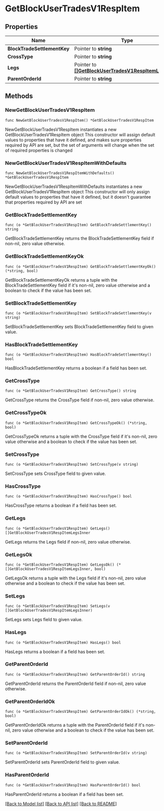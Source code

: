 # GetBlockUserTradesV1RespItem

## Properties

Name | Type | Description | Notes
------------ | ------------- | ------------- | -------------
**BlockTradeSettlementKey** | Pointer to **string** |  | [optional] 
**CrossType** | Pointer to **string** |  | [optional] 
**Legs** | Pointer to [**[]GetBlockUserTradesV1RespItemLegsInner**](GetBlockUserTradesV1RespItemLegsInner.md) |  | [optional] 
**ParentOrderId** | Pointer to **string** |  | [optional] 

## Methods

### NewGetBlockUserTradesV1RespItem

`func NewGetBlockUserTradesV1RespItem() *GetBlockUserTradesV1RespItem`

NewGetBlockUserTradesV1RespItem instantiates a new GetBlockUserTradesV1RespItem object
This constructor will assign default values to properties that have it defined,
and makes sure properties required by API are set, but the set of arguments
will change when the set of required properties is changed

### NewGetBlockUserTradesV1RespItemWithDefaults

`func NewGetBlockUserTradesV1RespItemWithDefaults() *GetBlockUserTradesV1RespItem`

NewGetBlockUserTradesV1RespItemWithDefaults instantiates a new GetBlockUserTradesV1RespItem object
This constructor will only assign default values to properties that have it defined,
but it doesn't guarantee that properties required by API are set

### GetBlockTradeSettlementKey

`func (o *GetBlockUserTradesV1RespItem) GetBlockTradeSettlementKey() string`

GetBlockTradeSettlementKey returns the BlockTradeSettlementKey field if non-nil, zero value otherwise.

### GetBlockTradeSettlementKeyOk

`func (o *GetBlockUserTradesV1RespItem) GetBlockTradeSettlementKeyOk() (*string, bool)`

GetBlockTradeSettlementKeyOk returns a tuple with the BlockTradeSettlementKey field if it's non-nil, zero value otherwise
and a boolean to check if the value has been set.

### SetBlockTradeSettlementKey

`func (o *GetBlockUserTradesV1RespItem) SetBlockTradeSettlementKey(v string)`

SetBlockTradeSettlementKey sets BlockTradeSettlementKey field to given value.

### HasBlockTradeSettlementKey

`func (o *GetBlockUserTradesV1RespItem) HasBlockTradeSettlementKey() bool`

HasBlockTradeSettlementKey returns a boolean if a field has been set.

### GetCrossType

`func (o *GetBlockUserTradesV1RespItem) GetCrossType() string`

GetCrossType returns the CrossType field if non-nil, zero value otherwise.

### GetCrossTypeOk

`func (o *GetBlockUserTradesV1RespItem) GetCrossTypeOk() (*string, bool)`

GetCrossTypeOk returns a tuple with the CrossType field if it's non-nil, zero value otherwise
and a boolean to check if the value has been set.

### SetCrossType

`func (o *GetBlockUserTradesV1RespItem) SetCrossType(v string)`

SetCrossType sets CrossType field to given value.

### HasCrossType

`func (o *GetBlockUserTradesV1RespItem) HasCrossType() bool`

HasCrossType returns a boolean if a field has been set.

### GetLegs

`func (o *GetBlockUserTradesV1RespItem) GetLegs() []GetBlockUserTradesV1RespItemLegsInner`

GetLegs returns the Legs field if non-nil, zero value otherwise.

### GetLegsOk

`func (o *GetBlockUserTradesV1RespItem) GetLegsOk() (*[]GetBlockUserTradesV1RespItemLegsInner, bool)`

GetLegsOk returns a tuple with the Legs field if it's non-nil, zero value otherwise
and a boolean to check if the value has been set.

### SetLegs

`func (o *GetBlockUserTradesV1RespItem) SetLegs(v []GetBlockUserTradesV1RespItemLegsInner)`

SetLegs sets Legs field to given value.

### HasLegs

`func (o *GetBlockUserTradesV1RespItem) HasLegs() bool`

HasLegs returns a boolean if a field has been set.

### GetParentOrderId

`func (o *GetBlockUserTradesV1RespItem) GetParentOrderId() string`

GetParentOrderId returns the ParentOrderId field if non-nil, zero value otherwise.

### GetParentOrderIdOk

`func (o *GetBlockUserTradesV1RespItem) GetParentOrderIdOk() (*string, bool)`

GetParentOrderIdOk returns a tuple with the ParentOrderId field if it's non-nil, zero value otherwise
and a boolean to check if the value has been set.

### SetParentOrderId

`func (o *GetBlockUserTradesV1RespItem) SetParentOrderId(v string)`

SetParentOrderId sets ParentOrderId field to given value.

### HasParentOrderId

`func (o *GetBlockUserTradesV1RespItem) HasParentOrderId() bool`

HasParentOrderId returns a boolean if a field has been set.


[[Back to Model list]](../README.md#documentation-for-models) [[Back to API list]](../README.md#documentation-for-api-endpoints) [[Back to README]](../README.md)


